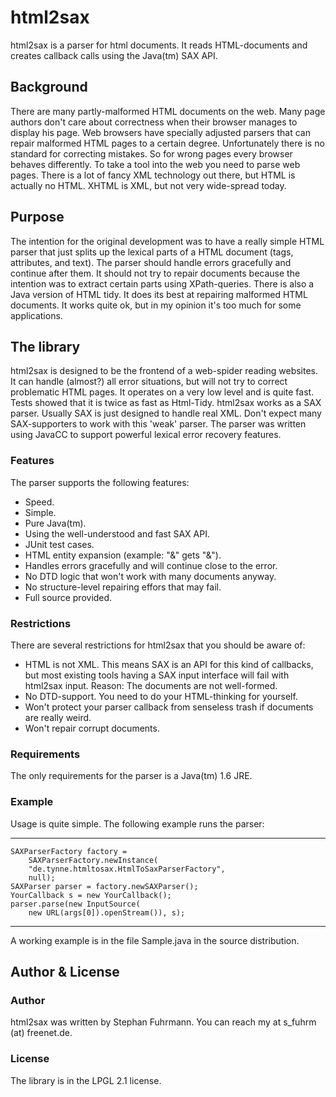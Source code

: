 # html2sax

 html2sax is a parser for html documents. It reads HTML-documents and creates callback calls using the Java(tm) SAX API. 

## Background

There are many partly-malformed HTML documents on the web. Many page authors don't care about correctness when their browser manages to display his page. Web browsers have specially adjusted parsers that can repair malformed HTML pages to a certain degree. Unfortunately there is no standard for correcting mistakes. So for wrong pages every browser behaves differently.
To take a tool into the web you need to parse web pages. There is a lot of fancy XML technology out there, but HTML is actually no HTML. XHTML is XML, but not very wide-spread today. 

## Purpose

The intention for the original development was to have a really simple HTML parser that just splits up the lexical parts of a HTML document (tags, attributes, and text). The parser should handle errors gracefully and continue after them. It should not try to repair documents because the intention was to extract certain parts using XPath-queries.
There is also a Java version of HTML tidy. It does its best at repairing malformed HTML documents. It works quite ok, but in my opinion it's too much for some applications. 

## The library

html2sax is designed to be the frontend of a web-spider reading websites. It can handle (almost?) all error situations, but will not try to correct problematic HTML pages. It operates on a very low level and is quite fast. Tests showed that it is twice as fast as Html-Tidy.
html2sax works as a SAX parser. Usually SAX is just designed to handle real XML. Don't expect many SAX-supporters to work with this 'weak' parser.
The parser was written using JavaCC to support powerful lexical error recovery features. 

### Features

The parser supports the following features:

* Speed.
* Simple.
* Pure Java(tm).
* Using the well-understood and fast SAX API.
* JUnit test cases.
* HTML entity expansion (example: "&amp;" gets "&").
* Handles errors gracefully and will continue close to the error.
* No DTD logic that won't work with many documents anyway.
* No structure-level repairing effors that may fail.
* Full source provided.

### Restrictions

 There are several restrictions for html2sax that you should be aware of:

* HTML is not XML. This means SAX is an API for this kind of callbacks, but most existing tools having a SAX input interface will fail with html2sax input. Reason: The documents are not well-formed.
* No DTD-support. You need to do your HTML-thinking for yourself.
* Won't protect your parser callback from senseless trash if documents are really weird.
* Won't repair corrupt documents.

### Requirements

 The only requirements for the parser is a Java(tm) 1.6 JRE.

### Example

 Usage is quite simple. The following example runs the parser:

---------------------------------------

    SAXParserFactory factory = 
        SAXParserFactory.newInstance(
        "de.tynne.htmltosax.HtmlToSaxParserFactory",
        null);
    SAXParser parser = factory.newSAXParser();
    YourCallback s = new YourCallback();
    parser.parse(new InputSource(
        new URL(args[0]).openStream()), s);

---------------------------------------

A working example is in the file Sample.java in the source distribution. 

## Author & License

### Author

html2sax was written by Stephan Fuhrmann. You can reach my at s_fuhrm (at) freenet.de. 

### License

The library is in the LPGL 2.1 license.
